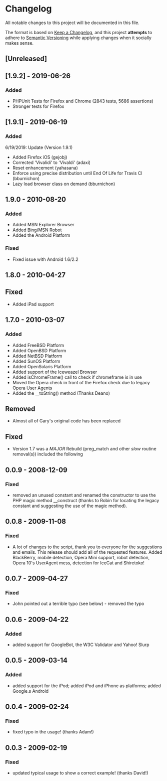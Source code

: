 # Changelog
All notable changes to this project will be documented in this file.

The format is based on [Keep a Changelog](https://keepachangelog.com/en/1.0.0/),
and this project **attempts** to adhere to [Semantic Versioning](https://semver.org/spec/v2.0.0.html) while applying
changes when it socially makes sense.

## [Unreleased]

## [1.9.2] - 2019-06-26
### Added
- PHPUnit Tests for Firefox and Chrome (2843 tests, 5686 assertions)
- Stronger tests for Firefox

## [1.9.1] - 2019-06-19
### Added
6/19/2019: Update (Version 1.9.1)
* Added Firefox iOS (gejobj)
* Corrected 'Vivalidi' to 'Vivaldi' (adaxi)
* Reset enhancement (yahasana)
* Enforce using precise distribution until End Of Life for Travis CI (bburnichon)
* Lazy load browser class on demand (bburnichon)

## 1.9.0 - 2010-08-20
### Added
* Added MSN Explorer Browser
* Added Bing/MSN Robot
* Added the Android Platform
### Fixed
* Fixed issue with Android 1.6/2.2

## 1.8.0 - 2010-04-27
## Fixed
* Added iPad support

## 1.7.0 - 2010-03-07
### Added
* Added FreeBSD Platform
* Added OpenBSD Platform
* Added NetBSD Platform
* Added SunOS Platform
* Added OpenSolaris Platform
* Added support of the Iceweazel Browser
* Added isChromeFrame() call to check if chromeframe is in use
* Moved the Opera check in front of the Firefox check due to legacy Opera User Agents
* Added the __toString() method (Thanks Deano)
## Removed
* Almost all of Gary's original code has been replaced
## Fixed
* Version 1.7 was a *MAJOR* Rebuild (preg_match and other *slow* routine removal(s)) included the following

## 0.0.9 - 2008-12-09
### Fixed
* removed an unused constant and renamed the constructor to use the PHP magic method __construct (thanks to Robin for locating the legacy constant and suggesting the use of the magic method).

## 0.0.8 - 2009-11-08
### Fixed
* A lot of changes to the script, thank you to everyone for the suggestions and emails. This release should add all of the requested features. Added BlackBerry, mobile detection, Opera Mini support, robot detection, Opera 10's UserAgent mess, detection for IceCat and Shiretoko!

## 0.0.7 - 2009-04-27
### Fixed
* John pointed out a terrible typo (see below) - removed the typo

## 0.0.6 - 2009-04-22
### Added
* added support for GoogleBot, the W3C Validator and Yahoo! Slurp

## 0.0.5 - 2009-03-14
### Added
* added support for the iPod; added iPod and iPhone as platforms; added Google.s Android

## 0.0.4 - 2009-02-24
### Fixed
* fixed typo in the usage! (thanks Adam!)

## 0.0.3 - 2009-02-19
### Fixed
* updated typical usage to show a correct example! (thanks David!)

